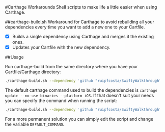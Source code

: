 #Carthage Workarounds
Shell scripts to make life a little easier when using Carthage.

##carthage-build.sh
Workaround for Carthage to avoid rebuilding all your dependencies every time you want to add a new one to your Cartfile.

- [x] Builds a single dependency using Carthage and merges it the existing ones.
- [x] Updates your Cartfile with the new dependency.

##Usage

Run carthage-build from the same directory where you have your Cartfile/Carthage directory:

```bash
./carthage-build.sh --dependency 'github "ruipfcosta/SwiftyWalkthrough"'
```

The default carthage command used to build the dependencies is ```carthage update --no-use-binaries --platform iOS```. If that doesn't suit your needs you can specify the command when running the script:

```bash
./carthage-build.sh --dependency 'github "ruipfcosta/SwiftyWalkthrough"' --command "carthage update"
```

For a more permanent solution you can simply edit the script and change the variable ```DEFAULT_COMMAND```.

